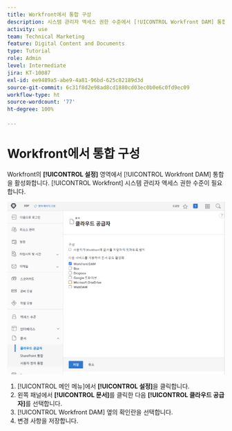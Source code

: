 ```yaml
---
title: Workfront에서 통합 구성
description: 시스템 관리자 액세스 권한 수준에서 [!UICONTROL Workfront DAM] 통합을 활성화하는 방법을 알아봅니다.
activity: use
team: Technical Marketing
feature: Digital Content and Documents
type: Tutorial
role: Admin
level: Intermediate
jira: KT-10087
exl-id: ee9489a5-abe9-4a81-96bd-625c82189d3d
source-git-commit: 6c31f8d2e98ad8cd1880cd03ec0b0e6c0fd9ec09
workflow-type: ht
source-wordcount: '77'
ht-degree: 100%

---
```


# Workfront에서 통합 구성

Workfront의 **[!UICONTROL 설정]** 영역에서 [!UICONTROL Workfront DAM] 통합을 활성화합니다. [!UICONTROL Workfront] 시스템 관리자 액세스 권한 수준이 필요합니다.

![[!UICONTROL 클라우드 공급자] 구성 페이지의 스크린샷](assets/01-configure-the-integration-in-workfront.png)

1. [!UICONTROL 메인 메뉴]에서 **[!UICONTROL 설정]**&#x200B;을 클릭합니다.
1. 왼쪽 패널에서 **[!UICONTROL 문서]**&#x200B;를 클릭한 다음 **[!UICONTROL 클라우드 공급자]**&#x200B;를 선택합니다.
1. [!UICONTROL Workfront DAM] 옆의 확인란을 선택합니다.
1. 변경 사항을 저장합니다.

<!--
Learn more graphic and documentation article link, below
* Enabling Workfront DAM
 -->
